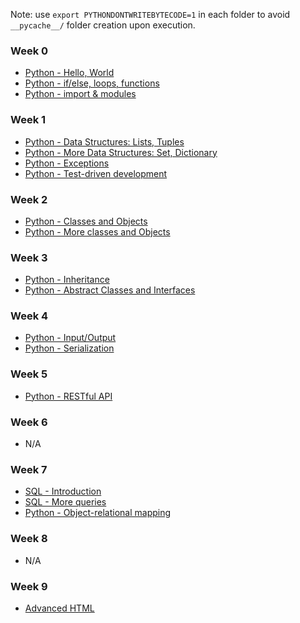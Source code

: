 Note: use `export PYTHONDONTWRITEBYTECODE=1` in each folder to avoid `__pycache__/` folder creation upon execution.

### Week 0
* [Python - Hello, World](python-hello_world/README.md)
* [Python - if/else, loops, functions](python-if_else_loops_functions/README.md)
* [Python - import & modules](python-import_modules/README.md)

### Week 1
* [Python - Data Structures: Lists, Tuples](python-data_structures/README.md)
* [Python - More Data Structures: Set, Dictionary](python-more_data_structures/README.md)
* [Python - Exceptions](python-exceptions/README.md)
* [Python - Test-driven development](python-test_driven_development/README.md)

### Week 2
* [Python - Classes and Objects](python-classes/README.md)
* [Python - More classes and Objects](python-more_classes/README.md)

### Week 3
* [Python - Inheritance](python-inheritance/README.md)
* [Python - Abstract Classes and Interfaces](python-abc/README.md)

### Week 4
* [Python - Input/Output](python-input_output/README.md)
* [Python - Serialization](python-serialization/README.md)

### Week 5
* [Python - RESTful API](restful-api/README.md)

### Week 6
* N/A

### Week 7
* [SQL - Introduction](SQL_introduction/README.md)
* [SQL - More queries](SQL_more_queries/README.md)
* [Python - Object-relational mapping](python-object_relational_mapping/README.md)

### Week 8
* N/A

### Week 9
* [Advanced HTML](html_advanced/README.md)